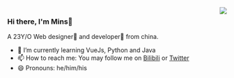 <img align='right' src="https://github-readme-stats.vercel.app/api?username=wbmins&show_icons=true">

### Hi there, I'm Mins👦

A 23Y/O Web designer🌈 and developer🎯 from china.

- 🌱 I’m currently learning VueJs, Python and Java
- 📫 How to reach me: You may follow me on [Bilibili](https://space.bilibili.com/250195770) or [Twitter](https://twitter.com/wbmins)
- 😄 Pronouns: he/him/his
